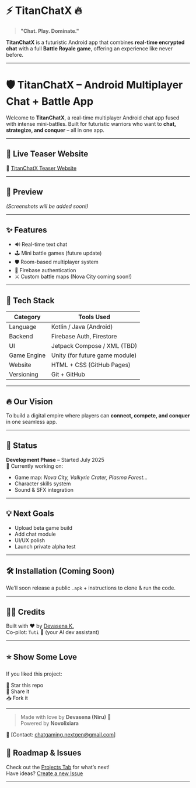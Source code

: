 # ⚡ TitanChatX 🔥

> **"Chat. Play. Dominate."**

**TitanChatX** is a futuristic Android app that combines **real-time encrypted chat** with a full **Battle Royale game**, offering an experience like never before.

---

# 🛡️ TitanChatX – Android Multiplayer Chat + Battle App

Welcome to **TitanChatX**, a real-time multiplayer Android chat app fused with intense mini-battles. Built for futuristic warriors who want to **chat, strategize, and conquer** – all in one app.

---

## 🚀 Live Teaser Website  
🔗 [TitanChatX Teaser Website](https://devasena-k09.github.io/TitanChatX-Android/website/)

---

## 📸 Preview  
_(Screenshots will be added soon!)_

---

## ✨ Features

- 🔊 Real-time text chat
- 🕹️ Mini battle games (future update)
- 🛡️ Room-based multiplayer system
- 🔐 Firebase authentication
- ⚔️ Custom battle maps (Nova City coming soon!)

---

## 🧰 Tech Stack

| Category      | Tools Used                      |
| ------------- | ------------------------------- |
| Language      | Kotlin / Java (Android)         |
| Backend       | Firebase Auth, Firestore        |
| UI            | Jetpack Compose / XML (TBD)     |
| Game Engine   | Unity (for future game module)  |
| Website       | HTML + CSS (GitHub Pages)       |
| Versioning    | Git + GitHub                    |

---

## 🔥 Our Vision
To build a digital empire where players can **connect, compete, and conquer** in one seamless app.

---

## 📅 Status
**Development Phase** – Started July 2025  
🚧 Currently working on:
- Game map: *Nova City, Valkyrie Crater, Plasma Forest...*
- Character skills system
- Sound & SFX integration

---

## 💡 Next Goals
- Upload beta game build
- Add chat module
- UI/UX polish
- Launch private alpha test

---


## 🛠️ Installation (Coming Soon)

We’ll soon release a public `.apk` + instructions to clone & run the code.

---

## 🙋‍♀️ Credits

Built with ❤️ by [Devasena K.](https://github.com/Devasena-K09)  
Co-pilot: `Tuti` 🤖 (your AI dev assistant)

---

## ⭐ Show Some Love

If you liked this project:

🌟 Star this repo  
🔁 Share it  
📥 Fork it

---
> Made with love by **Devasena (Niru)** 🦋  
> Powered by **Novolixiara**

📧 [Contact: chatgaming.nextgen@gmail.com]

## 📅 Roadmap & Issues

Check out the [Projects Tab](https://github.com/Devasena-K09/TitanChatX-Android/projects) for what’s next!  
Have ideas? [Create a new Issue](https://github.com/Devasena-K09/TitanChatX-Android/issues/new)

---

